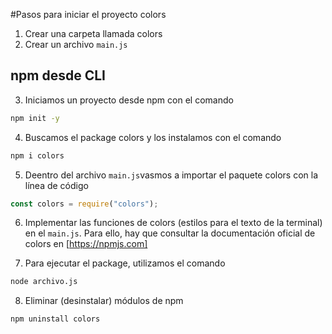 #Pasos para iniciar el proyecto colors
1. Crear una carpeta llamada colors
2. Crear un archivo `main.js`

## npm desde CLI
3. Iniciamos un proyecto desde npm con el comando
```sh
npm init -y
```
4. Buscamos el package colors  y los instalamos con el comando
``` sh
npm i colors
```
5. Deentro del archivo `main.js`vasmos a importar el paquete colors con la línea de código
```javascript
const colors = require("colors");
```
6. Implementar las funciones de colors (estilos para el texto de la terminal) en el `main.js`. Para ello, hay que consultar la documentación oficial de colors en [https://npmjs.com]

7. Para ejecutar el package, utilizamos el comando
```sh
node archivo.js
```
8. Eliminar (desinstalar) módulos de npm
```sh
npm uninstall colors
```